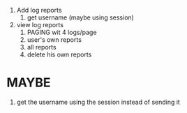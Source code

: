 1. Add log reports
   1. get username (maybe using session)
2. view log reports
   1. PAGING wit 4 logs/page
   2. user's own reports
   3. all reports
   4. delete his own reports


# MAYBE
1. get the username using the session instead of sending it